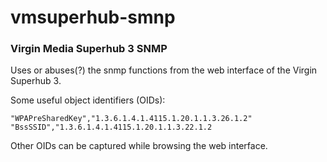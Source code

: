 # vmsuperhub-smnp
### Virgin Media Superhub 3 SNMP

Uses or abuses(?) the snmp functions from the web interface of the Virgin Superhub 3.

Some useful object identifiers (OIDs):
```
"WPAPreSharedKey","1.3.6.1.4.1.4115.1.20.1.1.3.26.1.2"
"BssSSID","1.3.6.1.4.1.4115.1.20.1.1.3.22.1.2
```

Other OIDs can be captured while browsing the web interface. 
